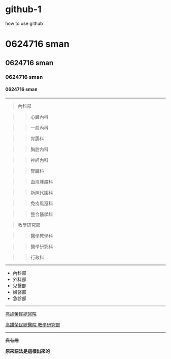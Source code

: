 # github-1
how to use github
# 0624716 sman
## 0624716 sman
### 0624716 sman
#### 0624716 sman
---
>內科部

>>心臟內科

>>一般內科

>>胃腸科

>>胸腔內科

>>神經內科

>>腎臟科

>>血液腫瘤科

>>新陳代謝科

>>免疫風溼科

>>整合醫學科

>教學研究部

>>醫學教學科

>>醫學研究科

>>行政科
---
+ 內科部
+ 外科部
+ 兒醫部
+ 婦醫部
+ 急診部
---
[高雄榮民總醫院](http://www.vghks.gov.tw)

[高雄榮民總醫院 教學研究部](https://org.vghks.gov.tw/erli/Default.aspx?r=153425514)

---
~~真有趣~~

**原來語法是這樣出來的**
